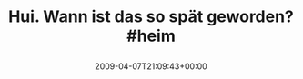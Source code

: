 ---
retweeted: false
source: <a href="http://twitter.com" rel="nofollow">Twitter Web Client</a>
entities:
  hashtags:
  - text: heim
    indices:
    - '36'
    - '41'
  symbols: []
  user_mentions: []
  urls: []
display_text_range:
- '0'
- '41'
favorite_count: '0'
id_str: '1472114689'
truncated: false
retweet_count: '0'
id: '1472114689'
created_at: Tue Apr 07 21:09:43 +0000 2009
favorited: false
full_text: 'Hui. Wann ist das so spät geworden? #heim'
lang: de
tags:
- heim
- pesos/twitter
date: '2009-04-07T21:09:43+00:00'
src: https://twitter.com/bascht/status/1472114689
original_url: https://twitter.com/bascht/status/1472114689
type: twitter_tweet
text: 'Hui. Wann ist das so spät geworden? #heim'
title: 'Hui. Wann ist das so spät geworden? #heim

  '

---